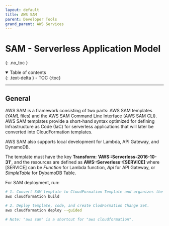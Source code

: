 ```yaml
---
layout: default
title: AWS SAM
parent: Developer Tools
grand_parent: AWS Services
---
```


# SAM - Serverless Application Model
{: .no_toc }

<details open markdown="block">
  <summary>
    Table of contents
  </summary>
  {: .text-delta }
- TOC
{:toc}
</details>

---

## General

AWS SAM is a framework consisting of two parts: AWS SAM templates (*YAML* files) and the AWS SAM Command Line Interface (AWS SAM CLI). AWS SAM templates provide a short-hand syntax optimized for defining Infrastructure as Code (IaC) for serverless applications that will later be converted into CloudFormation templates.

AWS SAM also supports local development for Lambda, API Gateway, and DynamoDB.

The template must have the key **Transform: 'AWS::Serverless-2016-10-31'**, and the resources are defined as **AWS::Serverless::\[SERVICE\]** where \[SERVICE\] can be *Function* for Lambda function, *Api* for API Gateway, or *SimpleTable* for DybamoDB Table.

For SAM deployment, run:

```bash
# 1. Convert SAM template to CloudFormation Template and organizes the files in the ".aws-sam" folder
aws cloudformation build

# 2. Deploy template, code, and create ClodFormation Change Set.
aws cloudformation deploy --guided

# Note: "aws sam" is a shortcut for "aws cloudformation".
```